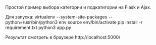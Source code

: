 Простой пример выбора категории и подкатигории на Flask и Ajax.

Для запуска:
virtualenv --system-site-packages --python=/usr/bin/python3 env
source env/bin/activate
pip install -r requirement.txt
python3 app.py

Результат смотреть в браузере http://localhost:5000/
